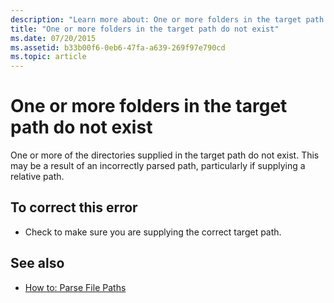 ```yaml
---
description: "Learn more about: One or more folders in the target path do not exist"
title: "One or more folders in the target path do not exist"
ms.date: 07/20/2015
ms.assetid: b33b00f6-0eb6-47fa-a639-269f97e790cd
ms.topic: article
---
```

# One or more folders in the target path do not exist

One or more of the directories supplied in the target path do not exist. This may be a result of an incorrectly parsed path, particularly if supplying a relative path.  
  
## To correct this error  
  
- Check to make sure you are supplying the correct target path.  
  
## See also

- [How to: Parse File Paths](../developing-apps/programming/drives-directories-files/how-to-parse-file-paths.md)
